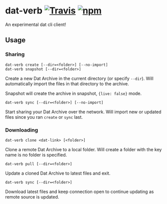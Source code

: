 # dat-verb [![Travis](https://img.shields.io/travis/joehand/dat-verb.svg?style=flat-square)](https://travis-ci.org/joehand/dat-verb) [![npm](https://img.shields.io/npm/v/dat-verb.svg?style=flat-square)](https://npmjs.org/package/dat-verb)

An experimental dat cli client!

## Usage

### Sharing

```
dat-verb create [--dir=<folder>] [--no-import]
dat-verb snapshot [--dir=<folder>]
```

Create a new Dat Archive in the current directory (or specify `--dir`). Will automatically import the files in that directory to the archive.

Snapshot will create the archive in snapshot, `{live: false}` mode.

```
dat-verb sync [--dir=<folder>] [--no-import]
```

Start sharing your Dat Archive over the network. Will import new or updated files since you ran `create` or `sync` last. 

### Downloading

```
dat-verb clone <dat-link> [<folder>]
```

Clone a remote Dat Archive to a local folder. Will create a folder with the key name is no folder is specified.


```
dat-verb pull [--dir=<folder>]
```

Update a cloned Dat Archive to latest files and exit.

```
dat-verb sync [--dir=<folder>]
```

Download latest files and keep connection open to continue updating as remote source is updated.
